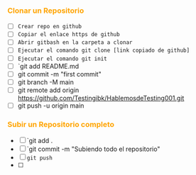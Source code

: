 ### <font color = "orange">Clonar un Repositorio</font>
- [ ] `Crear repo en github`
- [ ] `Copiar el enlace https de github`
- [ ] `Abrir gitbash en la carpeta a clonar`
- [ ] `Ejecutar el comando git clone [link copiado de github]`
- [ ] `Ejecutar el comando git init`
- [ ] `git add README.md
- [ ] git commit -m "first commit"
- [ ] git branch -M main
- [ ] git remote add origin https://github.com/Testingibk/HablemosdeTesting001.git
- [ ] git push -u origin main

### <font color = "orange">Subir un Repositorio completo</font>
- [ ] `git add .
- [ ] `git commit -m "Subiendo todo el repositorio"
- [ ]  `git push`
- [ ] 